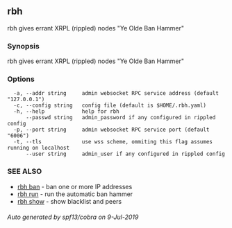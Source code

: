 ## rbh

rbh gives errant XRPL (rippled) nodes "Ye Olde Ban Hammer"

### Synopsis

rbh gives errant XRPL (rippled) nodes "Ye Olde Ban Hammer"

### Options

```
  -a, --addr string     admin websocket RPC service address (default "127.0.0.1")
  -c, --config string   config file (default is $HOME/.rbh.yaml)
  -h, --help            help for rbh
      --passwd string   admin_password if any configured in rippled config
  -p, --port string     admin websocket RPC service port (default "6006")
  -t, --tls             use wss scheme, ommiting this flag assumes running on localhost
      --user string     admin_user if any configured in rippled config
```

### SEE ALSO

* [rbh ban](rbh_ban.md)	 - ban one or more IP addresses
* [rbh run](rbh_run.md)	 - run the automatic ban hammer
* [rbh show](rbh_show.md)	 - show blacklist and peers

###### Auto generated by spf13/cobra on 9-Jul-2019
